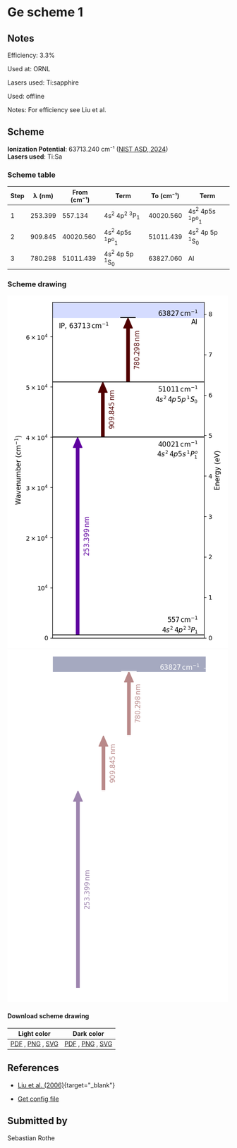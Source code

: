 # Ge scheme 1

## Notes

Efficiency: 3.3%

Used at: ORNL

Lasers used: Ti:sapphire

Used: offline

Notes: For efficiency see Liu et al.





## Scheme

**Ionization Potential**: 63713.240 cm⁻¹ ([NIST ASD, 2024](https://www.nist.gov/pml/atomic-spectra-database))  
**Lasers used**: Ti:Sa

### Scheme table

| Step | λ (nm)  | From (cm⁻¹) |                           Term                            | To (cm⁻¹) |                           Term                            |
| ---- | ------- | ----------- | --------------------------------------------------------- | --------- | --------------------------------------------------------- |
| 1    | 253.399 | 557.134     | 4s<sup>2</sup> 4p<sup>2</sup> <sup>3</sup>P<sub>1</sub>   | 40020.560 | 4s<sup>2</sup> 4p5s <sup>1</sup>P<sup>o</sup><sub>1</sub> |
| 2    | 909.845 | 40020.560   | 4s<sup>2</sup> 4p5s <sup>1</sup>P<sup>o</sup><sub>1</sub> | 51011.439 | 4s<sup>2</sup> 4p 5p <sup>1</sup>S<sub>0</sub>            |
| 3    | 780.298 | 51011.439   | 4s<sup>2</sup> 4p 5p <sup>1</sup>S<sub>0</sub>            | 63827.060 | AI                                                        |


### Scheme drawing

![ge scheme, light mode](ge-001/ge-001-light.png#only-light)
![ge scheme, dark mode](ge-001/ge-001-dark-web.png#only-dark)

#### Download scheme drawing

|                                            Light color                                            |                                           Dark color                                           |
| ------------------------------------------------------------------------------------------------- | ---------------------------------------------------------------------------------------------- |
| [PDF](ge-001/ge-001-light.pdf) , [PNG](ge-001/ge-001-light.png) , [SVG](ge-001/ge-001-light.svg)  | [PDF](ge-001/ge-001-dark.pdf) , [PNG](ge-001/ge-001-dark.png) , [SVG](ge-001/ge-001-dark.svg)  |


## References

  - [Liu et al. (2006)](https://doi.org/10.1016/j.nimb.2005.09.014){target="_blank"}

  - [Get config file](https://github.com/RIMS-Code/rims-code.github.io/blob/main/db/ge-001.json)



## Submitted by

Sebastian Rothe

